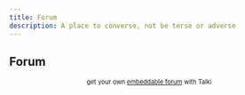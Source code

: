 ```yaml
---
title: Forum
description: A place to converse, not be terse or adverse
---
```

## Forum

<script type="text/javascript" src="http://ei36cswzmy.embed.talkiforum.com/embed/1.js"></script><div style="font-size:80%; text-align:center;" id="ei36cswzmyt4lk1prm0">get your own <a href="http://talkiforum.com?utm_source=install&utm_medium=link&utm_campaign=get_your_own">embeddable forum</a> with Talki</div>
